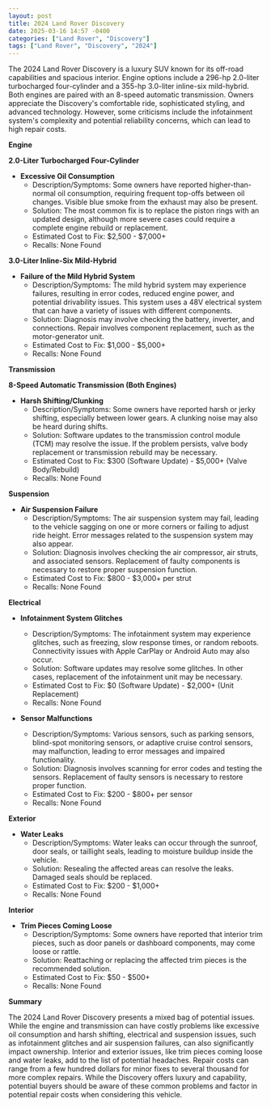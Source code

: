 ```yaml
---
layout: post
title: 2024 Land Rover Discovery
date: 2025-03-16 14:57 -0400
categories: ["Land Rover", "Discovery"]
tags: ["Land Rover", "Discovery", "2024"]
---
```

The 2024 Land Rover Discovery is a luxury SUV known for its off-road capabilities and spacious interior. Engine options include a 296-hp 2.0-liter turbocharged four-cylinder and a 355-hp 3.0-liter inline-six mild-hybrid. Both engines are paired with an 8-speed automatic transmission. Owners appreciate the Discovery's comfortable ride, sophisticated styling, and advanced technology. However, some criticisms include the infotainment system's complexity and potential reliability concerns, which can lead to high repair costs.

**Engine**

**2.0-Liter Turbocharged Four-Cylinder**

*   **Excessive Oil Consumption**
    *   Description/Symptoms: Some owners have reported higher-than-normal oil consumption, requiring frequent top-offs between oil changes. Visible blue smoke from the exhaust may also be present.
    *   Solution: The most common fix is to replace the piston rings with an updated design, although more severe cases could require a complete engine rebuild or replacement.
    *   Estimated Cost to Fix: $2,500 - $7,000+
    *   Recalls: None Found

**3.0-Liter Inline-Six Mild-Hybrid**

*   **Failure of the Mild Hybrid System**
    *   Description/Symptoms: The mild hybrid system may experience failures, resulting in error codes, reduced engine power, and potential drivability issues. This system uses a 48V electrical system that can have a variety of issues with different components.
    *   Solution: Diagnosis may involve checking the battery, inverter, and connections. Repair involves component replacement, such as the motor-generator unit.
    *   Estimated Cost to Fix: $1,000 - $5,000+
    *   Recalls: None Found

**Transmission**

**8-Speed Automatic Transmission (Both Engines)**

*   **Harsh Shifting/Clunking**
    *   Description/Symptoms: Some owners have reported harsh or jerky shifting, especially between lower gears. A clunking noise may also be heard during shifts.
    *   Solution: Software updates to the transmission control module (TCM) may resolve the issue. If the problem persists, valve body replacement or transmission rebuild may be necessary.
    *   Estimated Cost to Fix: $300 (Software Update) - $5,000+ (Valve Body/Rebuild)
    *   Recalls: None Found

**Suspension**

*   **Air Suspension Failure**
    *   Description/Symptoms: The air suspension system may fail, leading to the vehicle sagging on one or more corners or failing to adjust ride height. Error messages related to the suspension system may also appear.
    *   Solution: Diagnosis involves checking the air compressor, air struts, and associated sensors. Replacement of faulty components is necessary to restore proper suspension function.
    *   Estimated Cost to Fix: $800 - $3,000+ per strut
    *   Recalls: None Found

**Electrical**

*   **Infotainment System Glitches**
    *   Description/Symptoms: The infotainment system may experience glitches, such as freezing, slow response times, or random reboots. Connectivity issues with Apple CarPlay or Android Auto may also occur.
    *   Solution: Software updates may resolve some glitches. In other cases, replacement of the infotainment unit may be necessary.
    *   Estimated Cost to Fix: $0 (Software Update) - $2,000+ (Unit Replacement)
    *   Recalls: None Found

*   **Sensor Malfunctions**
    *   Description/Symptoms: Various sensors, such as parking sensors, blind-spot monitoring sensors, or adaptive cruise control sensors, may malfunction, leading to error messages and impaired functionality.
    *   Solution: Diagnosis involves scanning for error codes and testing the sensors. Replacement of faulty sensors is necessary to restore proper function.
    *   Estimated Cost to Fix: $200 - $800+ per sensor
    *   Recalls: None Found

**Exterior**

*   **Water Leaks**
    *   Description/Symptoms: Water leaks can occur through the sunroof, door seals, or taillight seals, leading to moisture buildup inside the vehicle.
    *   Solution: Resealing the affected areas can resolve the leaks. Damaged seals should be replaced.
    *   Estimated Cost to Fix: $200 - $1,000+
    *   Recalls: None Found

**Interior**

*   **Trim Pieces Coming Loose**
    *   Description/Symptoms: Some owners have reported that interior trim pieces, such as door panels or dashboard components, may come loose or rattle.
    *   Solution: Reattaching or replacing the affected trim pieces is the recommended solution.
    *   Estimated Cost to Fix: $50 - $500+
    *   Recalls: None Found

**Summary**

The 2024 Land Rover Discovery presents a mixed bag of potential issues. While the engine and transmission can have costly problems like excessive oil consumption and harsh shifting, electrical and suspension issues, such as infotainment glitches and air suspension failures, can also significantly impact ownership. Interior and exterior issues, like trim pieces coming loose and water leaks, add to the list of potential headaches. Repair costs can range from a few hundred dollars for minor fixes to several thousand for more complex repairs. While the Discovery offers luxury and capability, potential buyers should be aware of these common problems and factor in potential repair costs when considering this vehicle.

